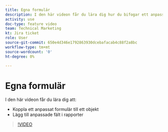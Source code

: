 ```yaml
---
title: Egna formulär
description: I den här videon får du lära dig hur du bifogar ett anpassat formulär till ett objekt och lägger till anpassade fält i rapporter.
activity: use
doc-type: feature video
team: Technical Marketing
kt: Jira ticket
role: User
source-git-commit: 650e4d346e1792863930dcebafacab4c88f2a8bc
workflow-type: tm+mt
source-wordcount: '0'
ht-degree: 0%

---
```


# Egna formulär

I den här videon får du lära dig att:

* Koppla ett anpassat formulär till ett objekt
* Lägg till anpassade fält i rapporter

>[!VIDEO](https://video.tv.adobe.com/v/335173/?quality=12&learn=on)
